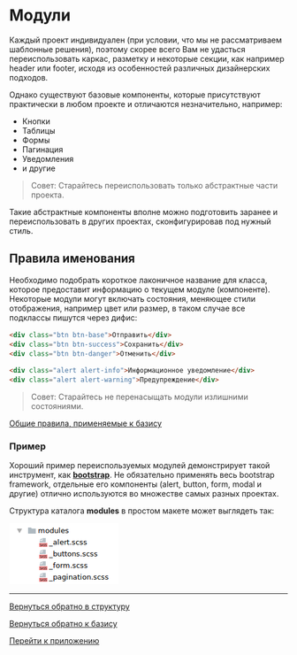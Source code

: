 # Модули

Каждый проект индивидуален (при условии, что мы не рассматриваем шаблонные решения),
поэтому скорее всего Вам не удасться переиспользовать каркас, разметку 
и некоторые секции, как например header или footer, исходя из особенностей 
различных дизайнерских подходов. 

Однако существуют базовые компоненты, которые присутствуют практически 
в любом проекте и отличаются незначительно, например:

* Кнопки
* Таблицы
* Формы 
* Пагинация
* Уведомления
* и другие

>Совет: Старайтесь переиспользовать только абстрактные части проекта.

Такие абстрактные компоненты вполне можно подготовить заранее и переиспользовать
в других проектах, сконфигурировав под нужный стиль.

## Правила именования
Необходимо подобрать короткое лаконичное название для класса, которое
предоставит информацию о текущем модуле (компоненте). Некоторые модули 
могут включать состояния, меняющее стили отображения, например 
цвет или размер, в таком случае все подклассы пишутся через дифис: 

```html
<div class="btn btn-base">Отправить</div>
<div class="btn btn-success">Сохранить</div>
<div class="btn btn-danger">Отменить</div>
```

```html
<div class="alert alert-info">Информационное уведомление</div>
<div class="alert alert-warning">Предупреждение</div>
```

>Совет: Старайтесь не перенасыщать модули излишними состояниями.

[Общие правила, применяемые к базису](./total-rules.md#Modules)


### Пример
Хороший пример переиспользуемых модулей демонстрирует такой инструмент, 
как **[bootstrap](http://getbootstrap.com)**. Не обязательно 
применять весь bootstrap framework, отдельные его компоненты 
(alert, button, form, modal и другие) отлично используются
во множестве самых разных проектах.

Структура каталога **modules** в простом макете может выглядеть так:

![Modules example](../_images/example_modules.png)


--------

[Вернуться обратно в структуру](./structure.md)

[Вернуться обратно к базису](./upCss-base.md)

[Перейти к приложению](./upCss-application.md)